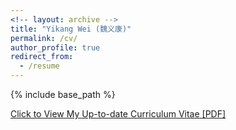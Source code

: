 ```yaml
---
<!-- layout: archive -->
title: "Yikang Wei (魏义康)"
permalink: /cv/
author_profile: true
redirect_from:
  - /resume
---
```


{% include base_path %}

[Click to View My Up-to-date Curriculum Vitae [PDF]](https://github.com/weiyikang/weiyikang.github.io/blob/master/files/CV_weiyikang.pdf)

